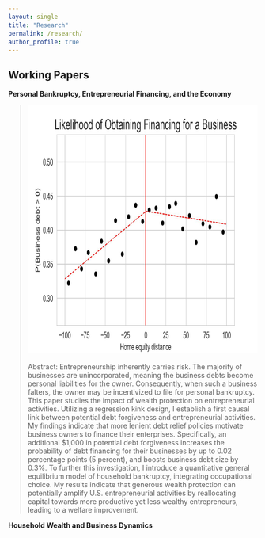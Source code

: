 ```yaml
---
layout: single
title: "Research"
permalink: /research/
author_profile: true
---
```


## Working Papers

**Personal Bankruptcy, Entrepreneurial Financing, and the Economy**  
><img src="/images/rdplot_whether_biz_debt.jpg" width="500" height="500"><br/>
><br/>
> Abstract: Entrepreneurship inherently carries risk. The majority of businesses are unincorporated, meaning the business debts become personal liabilities for the owner. Consequently, when such a business falters, the owner may be incentivized to file for personal bankruptcy. This paper studies the impact of wealth protection on entrepreneurial activities. Utilizing a regression kink design, I establish a first causal link between potential debt forgiveness and entrepreneurial activities. My findings indicate that more lenient debt relief policies motivate business owners to finance their enterprises. Specifically, an additional $1,000 in potential debt forgiveness increases the probability of debt financing for their businesses by up to 0.02 percentage points (5 percent), and boosts business debt size by 0.3%.   To further this investigation, I introduce a quantitative general equilibrium model of household bankruptcy, integrating occupational choice. My results indicate that generous wealth protection can potentially amplify U.S. entrepreneurial activities by reallocating capital towards more productive yet less wealthy entrepreneurs, leading to a welfare improvement. <br/>

**Household Wealth and Business Dynamics**  
